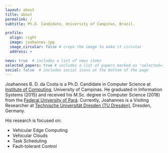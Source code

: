 ```yaml
---
layout: about
title: about
permalink: /
subtitle: Ph.D. Candidate, University of Campinas, Brazil.

profile:
  align: right
  image: joahannes.jpg
  image_circular: false # crops the image to make it circular
  address: >

news: true  # includes a list of news items
selected_papers: true # includes a list of papers marked as "selected={true}"
social: false  # includes social icons at the bottom of the page
---
```


Joahannes B. D. da Costa is a Ph.D. Candidate in Computer Science at [Institute of Computing][1], University of Campinas. He graduated in Information Systems (2015) and received his M.Sc. degree in Computer Science (2018) from the [Federal University of Pará][2]. Currently, Joahannes is a Visiting Researcher at [Technische Universität Dresden (TU Dresden)][3], Dresden, Germany.

His research is focused on:

* Vehicular Edge Computing
* Vehicular Clouds
* Task Scheduling
* Fault-tolerant Control

[1]: https://ic.unicamp.br/
[2]: https://ppgcc.propesp.ufpa.br/
[3]: https://tu-dresden.de/ing/informatik/ai

<!-- Write your biography here. Tell the world about yourself. Link to your favorite [subreddit](http://reddit.com). You can put a picture in, too. The code is already in, just name your picture `prof_pic.jpg` and put it in the `img/` folder.

Put your address / P.O. box / other info right below your picture. You can also disable any these elements by editing `profile` property of the YAML header of your `_pages/about.md`. Edit `_bibliography/papers.bib` and Jekyll will render your [publications page](/al-folio/publications/) automatically.

Link to your social media connections, too. This theme is set up to use [Font Awesome icons](http://fortawesome.github.io/Font-Awesome/) and [Academicons](https://jpswalsh.github.io/academicons/), like the ones below. Add your Facebook, Twitter, LinkedIn, Google Scholar, or just disable all of them. -->
